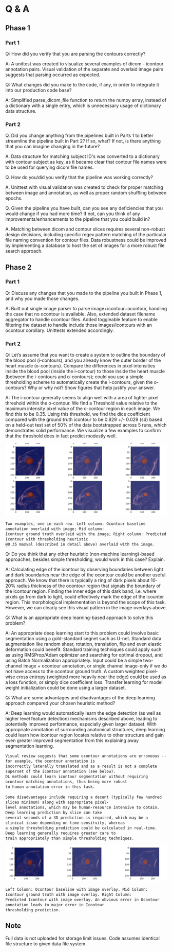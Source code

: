 # Q & A

## Phase 1
### Part 1

Q:  How did you verify that you are parsing the contours correctly?

A:  A unittest was created to visualize several examples of dicom - icontour annotation pairs. Visual validation of the separate
and overlaid image pairs suggests that parsing occurred as expected.

Q:  What changes did you make to the code, if any, in order to integrate it into our production code base?

A:  Simplified parse_dicom_file function to return the numpy array, instead of a dictionary with a single entry, which is
    unnecessary usage of dictionary data structure.


### Part 2

Q.  Did you change anything from the pipelines built in Parts 1 to better streamline the pipeline built in Part 2?
    If so, what? If not, is there anything that you can imagine changing in the future?

A.  Data structure for matching subject ID's was converted to a dictionary with contour subject as key, as it became
    clear that contour file names were to be used for querying dicom file names.

Q. How do you/did you verify that the pipeline was working correctly?

A.  Unittest with visual validation was created to check for proper matching between image and annotation, as well as
    proper random shuffling between epochs.

Q.  Given the pipeline you have built, can you see any deficiencies that you would change if you had more time?
    If not, can you think of any improvements/enhancements to the pipeline that you could build in?

A.  Matching between dicom and contour slices requires several non-robust design decisions, including specific
    regex pattern matching of the particular file naming convention for contour files.  Data robustness could be improved
    by implementing a database to host the set of images for a more robust file search approach.

## Phase 2

### Part 1

Q:  Discuss any changes that you made to the pipeline you built in Phase 1, and why you made those changes.

A:  Built out single image parser to parse image+icontour+ocontour, handling the case that no ocontour is available.
    Also, extended dataset filename aggregator to handle ocontour files.  Added toggleable feature to enable filtering the
    dataset to handle include those images/icontours with an ocontour corollary. Unittests extended accordingly.

### Part 2

Q:  Let’s assume that you want to create a system to outline the boundary of the blood pool (i-contours), and you
    already know the outer border of the heart muscle (o-contours). Compare the differences in pixel intensities inside
    the blood pool (inside the i-contour) to those inside the heart muscle (between the i-contours and o-contours);
    could you use a simple thresholding scheme to automatically create the i-contours, given the o-contours?
    Why or why not? Show figures that help justify your answer.

A:  The i-contour generally seems to align well with a area of lighter pixel threshold within the o-contour. We find a
    Threshold value relative to the maximum intensity pixel value of the o-contour region in each image. We find this to
    be 0.35. Using this threshold, we find the dice coefficient compared with the ground truth icontour to be 0.829 +/-
    0.029 (sd) based on a held-out test set of 50% of the data bootstrapped across 5 runs, which demonstrates solid
    performance. We visualize a few examples to confirm that the threshold does in fact predict modestly well.

![Visualization of threshold](img/threshold35.png)

    Two examples, one in each row. Left column: Ocontour baseline annotation overlaid with image; Mid column:
    Icontour ground truth overlaid with the image; Right column: Predicted Icontour with thresholding heuristic
    @0.35 maxval (described in detail above) overlaid with the image.


Q:  Do you think that any other heuristic (non-machine learning)-based approaches, besides simple thresholding,
    would work in this case? Explain.

A:  Calculating edge of the icontour by observing boundaries between light and dark boundaries near the edge of the
    ocontour could be another useful approach.  We know that there is typically a ring of dark pixels about 10-20%
    radius thickness of the ocontour region that signals the boundary of the icontour region. Finding the inner edge
    of this dark band, i.e. where pixels go from dark to light, could effectively mark the edge of the icounter region.
    This morphological implementation is beyond the scope of this task. However, we can clearly see this visual pattern
    in the image overlays above.

Q: What is an appropriate deep learning-based approach to solve this problem?

A:  An appropriate deep learning start to this problem could involve basic segmentation using a gold-standard segnet
    such as U-net. Standard data augmentation like random shear, rotation, translation, flip and even elastic
    deformation could benefit. Standard training techniques could apply such as using RMSProp/Adam optimizer and
    searching for optimal dropout, and using Batch Normalization appropriately. Input could be a simple two-channel
    image + ocontour annotation, or single channel image-only if we do not have access to the ocontour ground truth.
    A custom weighted pixel-wise cross entropy (weighted more heavily near the edge) could be used as a loss function,
    or simply dice coefficient loss. Transfer learning for model weight initialization could be done using a larger dataset.

Q:  What are some advantages and disadvantages of the deep learning approach compared your chosen heuristic method?

A:  Deep learning would automatically learn the edge detection (as well as higher level feature detection) mechanisms
    described above, leading to potentially improved performance, especially given larger dataset.  With appropriate
    annotation of surrounding anatomical structures, deep learning could learn how icontour region locates relative to
    other structure and gain even greater improved segmentation from this explaining away segmentation learning.

    Visual review suggests that some ocontour annotations are erroneous -- for example, the ocontour annotation is
    incorrectly laterally translated and as a result is not a complete superset of the icontour annotation (see below).
    DL methods could learn icontour segmentation without requiring ocontour matching annotations, thus being more robust
    to human annotation error in this task.

    Some disadvantages include requiring a decent (typically few hundred slices minimum) along with appropriate pixel-
    level annotations, which may be human-resource intensive to obtain. Deep learning prediction by slice can take
    several seconds of a 3D prediction is required, which may be a clinical issue depending on time-sensitvity, whereas
    a simple thresholding prediction could be calculated in real-time. Deep learning generally requires greater care to
    train appropriately than simple thresholding techniques.

![Erroneous examples](img/error35.png)

    Left Column: Ocontour baseline with image overlay. Mid Column: Icontour ground truth with image overlay. Right Column:
    Predicted Icontour with image overlay. An obvious error in Ocontour annotation leads to major error in Icontour
    thresholding prediction.


## Note

Full data is not uploaded for storage limit issues.  Code assumes identical file structure to given data file system.
